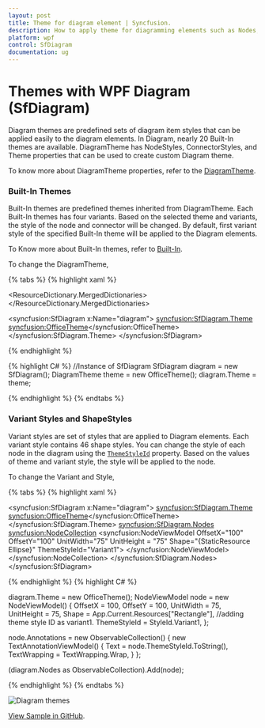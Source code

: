 ```yaml
---
layout: post
title: Theme for diagram element | Syncfusion.
description: How to apply theme for diagramming elements such as Nodes, Connectors, Annotations, and Theme properties to create custom Diagram theme
platform: wpf
control: SfDiagram
documentation: ug
---
```


# Themes with WPF Diagram (SfDiagram)

Diagram themes are predefined sets of diagram item styles that can be applied easily to the diagram elements. In Diagram, nearly 20 Built-In themes are available. DiagramTheme has NodeStyles, ConnectorStyles, and Theme properties that can be used to create custom Diagram theme.

To know more about DiagramTheme properties, refer to the [DiagramTheme](https://help.syncfusion.com/cr/wpf/Syncfusion.UI.Xaml.Diagram.Theming.DiagramTheme.html).

### Built-In Themes

Built-In themes are predefined themes inherited from DiagramTheme. Each Built-In themes has four variants. Based on the selected theme and variants, the style of the node and connector will be changed. By default, first variant style of the specified Built-In theme will be applied to the Diagram elements.

To Know more about Built-In themes, refer to [Built-In](https://help.syncfusion.com/cr/wpf/Syncfusion.SfDiagram.WPF~Syncfusion.UI.Xaml.Diagram.Theming.DiagramTheme.html).

To change the DiagramTheme,

{% tabs %}
{% highlight xaml %}

<!--Resource Dictionary which contains predefined shapes for Node-->
<ResourceDictionary.MergedDictionaries>
    <ResourceDictionary Source="/Syncfusion.SfDiagram.Wpf;component/Resources/BasicShapes.xaml"/>
</ResourceDictionary.MergedDictionaries>

<!--Initialize the Sfdiagram-->
<syncfusion:SfDiagram x:Name="diagram">
    <syncfusion:SfDiagram.Theme>
        <syncfusion:OfficeTheme></syncfusion:OfficeTheme>
    </syncfusion:SfDiagram.Theme>
</syncfusion:SfDiagram>

{% endhighlight %}

{% highlight C# %}
//Instance of SfDiagram
SfDiagram diagram = new SfDiagram();
DiagramTheme theme = new OfficeTheme();
diagram.Theme = theme;
			
{% endhighlight %}
{% endtabs %}


### Variant Styles and ShapeStyles

Variant styles are set of styles that are applied to Diagram elements. Each variant style contains 46 shape styles. You can change the style of each node in the diagram using the [`ThemeStyleId`](https://help.syncfusion.com/cr/wpf/Syncfusion.UI.Xaml.Diagram.Node.html#Syncfusion_UI_Xaml_Diagram_Node_ThemeStyleId) property. Based on the values of theme and variant style, the style will be applied to the node.

To change the Variant and Style, 

{% tabs %}
{% highlight xaml %}

<!--Initialize the Sfdiagram-->
<syncfusion:SfDiagram x:Name="diagram">
    <syncfusion:SfDiagram.Theme>
        <syncfusion:OfficeTheme></syncfusion:OfficeTheme>
    </syncfusion:SfDiagram.Theme>
    <syncfusion:SfDiagram.Nodes>
        <!--Initialize the NodeCollection-->
        <syncfusion:NodeCollection>
            <!--Initialize the Node-->
            <syncfusion:NodeViewModel OffsetX="100" OffsetY="100" UnitWidth="75" UnitHeight = "75" Shape="{StaticResource Ellipse}" ThemeStyleId="Variant1">
            </syncfusion:NodeViewModel>     
        </syncfusion:NodeCollection>
    </syncfusion:SfDiagram.Nodes>
</syncfusion:SfDiagram>

{% endhighlight %}
{% highlight C# %}

diagram.Theme = new OfficeTheme();
NodeViewModel node = new NodeViewModel()
{
    OffsetX = 100,
    OffsetY = 100,
    UnitWidth = 75,
    UnitHeight = 75,
    Shape = App.Current.Resources["Rectangle"],
    //adding theme style ID as variant1.
    ThemeStyleId = StyleId.Variant1,
};

node.Annotations = new ObservableCollection<IAnnotation>()
{
    new TextAnnotationViewModel()
    {
        Text = node.ThemeStyleId.ToString(),
        TextWrapping = TextWrapping.Wrap,
    }
};

(diagram.Nodes as ObservableCollection<NodeViewModel>).Add(node);
			
{% endhighlight %}
{% endtabs %}

![Diagram themes](Themes_images/DiagramThemes.gif)

[View Sample in GitHub](https://github.com/SyncfusionExamples/WPF-Diagram-Examples/tree/master/Samples/Theme/ThemeStyle).
